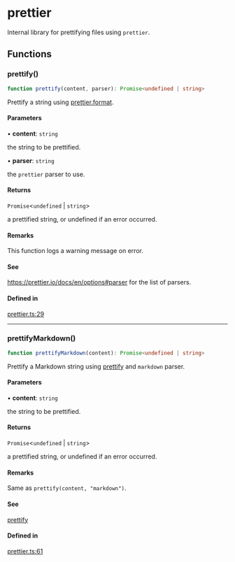 # prettier

Internal library for prettifying files using `prettier`.

## Functions

### prettify()

```ts
function prettify(content, parser): Promise<undefined | string>
```

Prettify a string using [prettier.format](https://prettier.io/docs/en/api#prettierformatsource-options).

#### Parameters

• **content**: `string`

the string to be prettified.

• **parser**: `string`

the `prettier` parser to use.

#### Returns

`Promise`\<`undefined` \| `string`\>

a prettified string, or undefined if an error occurred.

#### Remarks

This function logs a warning message on error.

#### See

https://prettier.io/docs/en/options#parser for the list of parsers.

#### Defined in

[prettier.ts:29](https://github.com/graphql-markdown/graphql-markdown/blob/main/packages/utils/src/prettier.ts#L29)

***

### prettifyMarkdown()

```ts
function prettifyMarkdown(content): Promise<undefined | string>
```

Prettify a Markdown string using [prettify](prettier.md#prettify) and `markdown` parser.

#### Parameters

• **content**: `string`

the string to be prettified.

#### Returns

`Promise`\<`undefined` \| `string`\>

a prettified string, or undefined if an error occurred.

#### Remarks

Same as `prettify(content, "markdown")`.

#### See

[prettify](prettier.md#prettify)

#### Defined in

[prettier.ts:61](https://github.com/graphql-markdown/graphql-markdown/blob/main/packages/utils/src/prettier.ts#L61)
